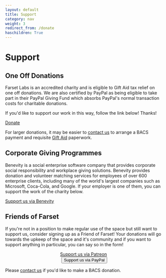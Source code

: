 ```yaml
---
layout: default
title: Support
category: nav
weight: 3
redirect_from: /donate
haschildren: True
---
```


# Support

## One Off Donations

Farset Labs is an accredited charity and is eligible to Gift Aid tax relief on one off donations. We are also certified by PayPal as being eligible to take part in their PayPal Giving Fund which absorbs PayPal's normal transaction costs for charitable donations. 

If you'd like to support our work in this way, follow the link below! Thanks!

<a href="https://www.paypal.com/gb/fundraiser/charity/113209" class="large button expand round">Donate</a>

For larger donations, it may be easier to [contact us](mailto:donate@farsetlabs.org.uk) to arrange a BACS payment and requisite [Gift Aid](https://www.gov.uk/donating-to-charity/gift-aid) paperwork.

## Corporate Giving Programmes

Benevity is a social enterprise software company that provides corporate social responsibility and workplace giving solutions. Benevity provides donation and volunteer matching services for employees of over 600 enterprise clients, including many of the world's largest companies such as Microsoft, Coca-Cola, and Google. If your employer is one of them, you can support the work of the charity below.

<a class="large button round expand" type="button" href="https://causes.benevity.org/causes/826-NI_102754">Support us via Benevity</a>


## Friends of Farset

If you're not in a position to make regular use of the space but still want to support us, consider signing up as a Friend of Farset! Your donations will go towards the upkeep of the space and it's community and if you want to support anything in particular, you can say so in the form!

<div class="btn-group" role="group" aria-label="support-group" style="text-align:center">
<a class="large button round expand" type="button" href="https://www.patreon.com/bePatron?u=11068558">Support us via Patreon</a>
<form class="text-center" action="https://www.paypal.com/cgi-bin/webscr" method="post" target="_top">
  <input type="hidden" name="cmd" value="_s-xclick">
  <input type="hidden" name="hosted_button_id" value="6E5VFUY63DKLS">
  <input type="hidden" src="https://www.paypalobjects.com/en_GB/i/btn/btn_donate_SM.gif" border="0" name="submit" alt="PayPal – The safer, easier way to pay online.">
  <img alt="" border="0" src="https://www.paypalobjects.com/en_GB/i/scr/pixel.gif" width="1" height="1">
  <input type="submit" name="submit" class="large button round expand" value="Support us via PayPal">
</form>
</div>

Please [contact us](mailto:donate@farsetlabs.org.uk) if you'd like to make a BACS donation.
